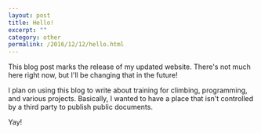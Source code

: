 ```yaml
---
layout: post
title: Hello!
excerpt: ""
category: other
permalink: /2016/12/12/hello.html
---
```


This blog post marks the release of my updated website. There's not much here right now, but I'll be changing that in the future!

I plan on using this blog to write about training for climbing, programming, and various projects. Basically, I wanted to have a place that isn't controlled by a third party to publish public documents.

Yay!
